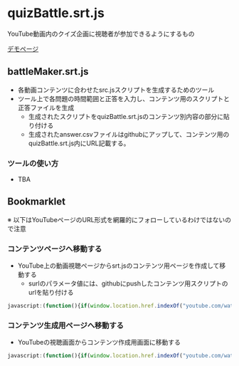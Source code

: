 # quizBattle.srt.js

YouTube動画内のクイズ企画に視聴者が参加できるようにするもの

[デモページ](https://srtjs.azurewebsites.net/?v=JNxnxuAHLmk&surl=https://raw.githubusercontent.com/t-yokota/quizBattle/master/src/quizBattle.srt.js)

## battleMaker.srt.js

- 各動画コンテンツに合わせたsrc.jsスクリプトを生成するためのツール
- ツール上で各問題の時間範囲と正答を入力し、コンテンツ用のスクリプトと正答ファイルを生成
  - 生成されたスクリプトをquizBattle.srt.jsのコンテンツ別内容の部分に貼り付ける
  - 生成されたanswer.csvファイルはgithubにアップして、コンテンツ用のquizBattle.srt.js内にURL記載する。

### ツールの使い方

- TBA

## Bookmarklet

※ 以下はYouTubeページのURL形式を網羅的にフォローしているわけではないので注意

### コンテンツページへ移動する

- YouTube上の動画視聴ページからsrt.jsのコンテンツ用ページを作成して移動する
  - surlのパラメータ値には、githubにpushしたコンテンツ用スクリプトのurlを貼り付ける

```js
javascript:(function(){if(window.location.href.indexOf("youtube.com/watch")>-1){var a=window.location.search.split("v=")[1].substring(0,11);window.open("https://srtjs.azurewebsites.net/?v="+a+"&surl=")}else alert("use this bookmarklet in youtube video page: \n'https://www.youtube.com/watch?v=...'")})();
```

### コンテンツ生成用ページへ移動する

- YouTubeの視聴画面からコンテンツ作成用画面に移動する

```js
javascript:(function(){if(window.location.href.indexOf("youtube.com/watch")>-1){var a=window.location.search.split("v=")[1].substring(0,11);window.open("https://srtjs.azurewebsites.net/?v="+a+"&surl=https://raw.githubusercontent.com/t-yokota/quizBattle/master/src/battleMaker.srt.js")}else alert("use this bookmarklet in youtube video page: \n'https://www.youtube.com/watch?v=...'")})();
```
